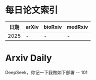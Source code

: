 # 每日论文索引

| 日期 | arXiv | bioRxiv | medRxiv |
|------|-------|---------|---------|
| 2025 | - | - | - |










































































































































































































































































































































# Arxiv Daily


DeepSeek，你记一下我做如下部署 -- 101
